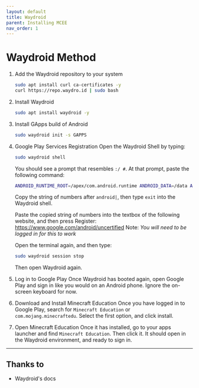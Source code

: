 ```yaml
---
layout: default
title: Waydroid
parent: Installing MCEE
nav_order: 1
---
```


# Waydroid Method

1. Add the Waydroid repository to your system
   ```bash
   sudo apt install curl ca-certificates -y
   curl https://repo.waydro.id | sudo bash
   ```
   
2. Install Waydroid
   ```bash
   sudo apt install waydroid -y
   ```
   
3. Install GApps build of Android
   ```bash
   sudo waydroid init -s GAPPS
   ```
   
4. Google Play Services Registration
   Open the Waydroid Shell by typing:
   ```bash
   sudo waydroid shell
   ```
   
   You should see a prompt that resembles `:/ #`. At that prompt, paste the following command:
   ```bash
   ANDROID_RUNTIME_ROOT=/apex/com.android.runtime ANDROID_DATA=/data ANDROID_TZDATA_ROOT=/apex/com.android.tzdata ANDROID_I18N_ROOT=/apex/com.android.i18n sqlite3 /data/data/com.google.android.gsf/databases/gservices.db "select * from main where name = \"android_id\";"
   ```
   
   Copy the string of numbers after `android|`, then type `exit` into the Waydroid shell.
   
   Paste the copied string of numbers into the textbox of the following website, and then press Register:
   https://www.google.com/android/uncertified
   Note: _You will need to be logged in for this to work_
   
   Open the terminal again, and then type:
   ```bash
   sudo waydroid session stop
   ```
   
   Then open Waydroid again.
   
5. Log in to Google Play
   Once Waydroid has booted again, open Google Play and sign in like you would on an Android phone. Ignore the on-screen keyboard for now.


6. Download and Install Minecraft Education
   Once you have logged in to Google Play, search for `Minecraft Education` or `com.mojang.minecraftedu`. Select the first option, and click install.


7. Open Minecraft Education
   Once it has installed, go to your apps launcher and find `Minecraft Education`. Then click it. It should open in the Waydroid environment, and ready to sign in.

----
## Thanks to
- Waydroid's docs